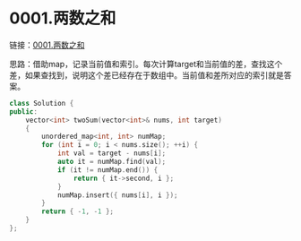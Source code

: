 # 0001.两数之和

链接：[0001.两数之和](https://leetcode.cn/problems/two-sum/)

思路：借助map，记录当前值和索引。每次计算target和当前值的差，查找这个差，如果查找到，说明这个差已经存在于数组中。当前值和差所对应的索引就是答案。

```c++
class Solution {
public:
    vector<int> twoSum(vector<int>& nums, int target)
    {
        unordered_map<int, int> numMap;
        for (int i = 0; i < nums.size(); ++i) {
            int val = target - nums[i];
            auto it = numMap.find(val);
            if (it != numMap.end()) {
                return { it->second, i };
            }
            numMap.insert({ nums[i], i });
        }
        return { -1, -1 };
    }
};

```
